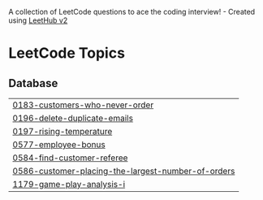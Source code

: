 A collection of LeetCode questions to ace the coding interview! - Created using [LeetHub v2](https://github.com/arunbhardwaj/LeetHub-2.0)
<!---LeetCode Topics Start-->
# LeetCode Topics
## Database
|  |
| ------- |
| [0183-customers-who-never-order](https://github.com/ZuhairBhati/Leetcode-SQL/tree/master/0183-customers-who-never-order) |
| [0196-delete-duplicate-emails](https://github.com/ZuhairBhati/Leetcode-SQL/tree/master/0196-delete-duplicate-emails) |
| [0197-rising-temperature](https://github.com/ZuhairBhati/Leetcode-SQL/tree/master/0197-rising-temperature) |
| [0577-employee-bonus](https://github.com/ZuhairBhati/Leetcode-SQL/tree/master/0577-employee-bonus) |
| [0584-find-customer-referee](https://github.com/ZuhairBhati/Leetcode-SQL/tree/master/0584-find-customer-referee) |
| [0586-customer-placing-the-largest-number-of-orders](https://github.com/ZuhairBhati/Leetcode-SQL/tree/master/0586-customer-placing-the-largest-number-of-orders) |
| [1179-game-play-analysis-i](https://github.com/ZuhairBhati/Leetcode-SQL/tree/master/1179-game-play-analysis-i) |
<!---LeetCode Topics End-->
